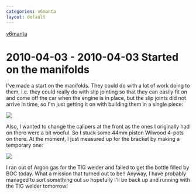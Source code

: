 ```yaml
---
categories: v6manta
layout: default
---
```


[v6manta](/v6manta)

# 2010-04-03 - 2010-04-03 Started on the manifolds
I've made a start on the manifolds. They could do with a lot of work doing to them, i.e. they could really do with slip jointing so that they can easily fit on and come off the car when the engine is in place, but the slip joints did not arrive in time, so I'm just getting it on with building them in a single piece:

  ![](/img/v6manta/manta0237.jpg) 

Also, I wanted to change the calipers at the front as the ones I originally had on there were a bit woeful. So I stuck some 44mm piston Wilwood 4-pots on there. At the moment, I just measured up for the bracket by making a temporary one:

 ![](/img/v6manta/manta0238.jpg) 

I ran out of Argon gas for the TIG welder and failed to get the bottle filled by BOC today. What a mission that turned out to be!! Anyway, I have probably managed to sort something out so hopefully I'll be back up and running with the TIG welder tomorrow!
